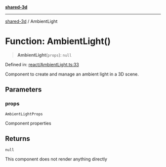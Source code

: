 [**shared-3d**](../README.md)

***

[shared-3d](../globals.md) / AmbientLight

# Function: AmbientLight()

> **AmbientLight**(`props`): `null`

Defined in: [react/AmbientLight.ts:33](https://github.com/ysordo/shared-3d/blob/aa08df17a8d7b07be13caf0e053d835d053c41db/src/react/AmbientLight.ts#L33)

Component to create and manage an ambient light in a 3D scene.

## Parameters

### props

`AmbientLightProps`

Component properties

## Returns

`null`

This component does not render anything directly
